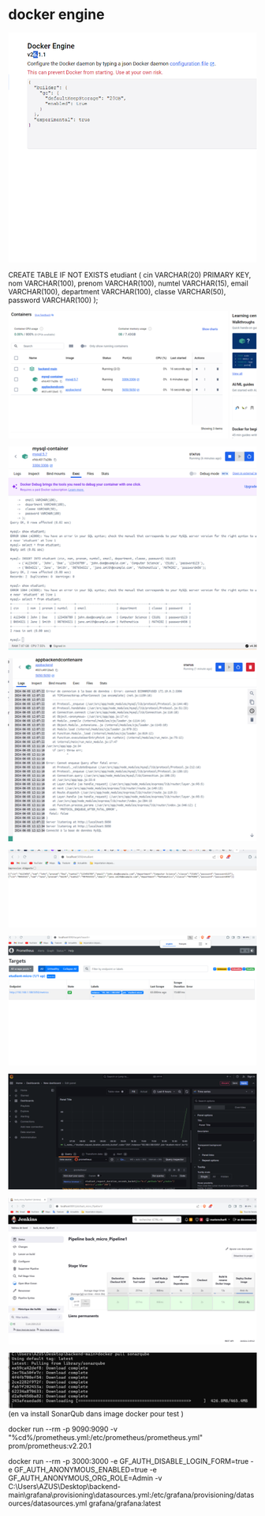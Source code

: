 # docker engine 
![alt text](image.png)

CREATE TABLE IF NOT EXISTS etudiant (
  cin VARCHAR(20) PRIMARY KEY,
  nom VARCHAR(100),
  prenom VARCHAR(100),
  numtel VARCHAR(15),
  email VARCHAR(100),
  department VARCHAR(100),
  classe VARCHAR(50),
  password VARCHAR(100)
);



![alt text](image-1.png)


![alt text](image-2.png)

![alt text](image-3.png)

![alt text](image-4.png)

![alt text](image-5.png)

![alt text](image-6.png)

![alt text](image-7.png)

![alt text](image-8.png) (en va install SonarQub dans image docker pour test )





docker run --rm -p 9090:9090 -v "%cd%/prometheus.yml:/etc/prometheus/prometheus.yml" prom/prometheus:v2.20.1



docker run --rm -p 3000:3000 -e GF_AUTH_DISABLE_LOGIN_FORM=true -e GF_AUTH_ANONYMOUS_ENABLED=true -e GF_AUTH_ANONYMOUS_ORG_ROLE=Admin -v C:\Users\AZUS\Desktop\backend-main\grafana\provisioning\datasources.yml:/etc/grafana/provisioning/datasources/datasources.yml grafana/grafana:latest
